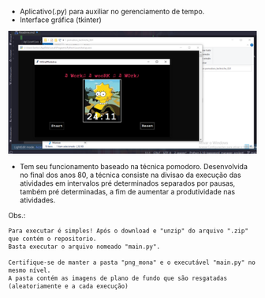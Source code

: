 * Aplicativo(.py) para auxiliar no gerenciamento de tempo. 
* Interface gráfica (tkinter)

![Alt text](prtscr.png?raw=true "Optional Title")

* Tem seu funcionamento baseado na técnica pomodoro. Desenvolvida no final dos anos 80, a técnica consiste na divisao da execução das atividades em intervalos pré determinados separados por pausas, também pré determinadas, a fim de aumentar a produtividade nas atividades.
<p>Obs.:
    
    Para executar é simples! Após o download e "unzip" do arquivo ".zip" que contém o repositorio.
    Basta executar o arquivo nomeado "main.py".

    Certifique-se de manter a pasta "png_mona" e o executável "main.py" no mesmo nível.
    A pasta contém as imagens de plano de fundo que são resgatadas (aleatoriamente e a cada execução)
